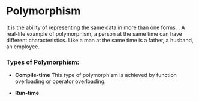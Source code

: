 # Polymorphism

It is the ability of representing the same data in more than one forms. . A real-life example of polymorphism, a person at the same time can have different characteristics. Like a man at the same time is a father, a husband, an employee.


### Types of Polymorphism:
- **Compile-time**
    This type of polymorphism is achieved by function overloading or operator overloading.

    





- **Run-time**


